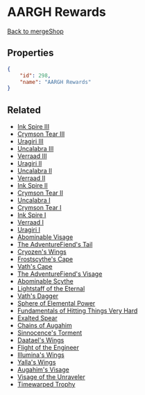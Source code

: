 # AARGH Rewards

<no description available>

[Back to mergeShop](../merge-shops.md)

## Properties

```json
{
    "id": 298,
    "name": "AARGH Rewards"
}
```

## Related

- [Ink Spire III](../items/18517-ink-spire-iii.md)
- [Crymson Tear III](../items/18520-crymson-tear-iii.md)
- [Uragiri III](../items/18529-uragiri-iii.md)
- [Uncalabra III](../items/18523-uncalabra-iii.md)
- [Verraad III](../items/18526-verraad-iii.md)
- [Uragiri II](../items/18528-uragiri-ii.md)
- [Uncalabra II](../items/18522-uncalabra-ii.md)
- [Verraad II](../items/18525-verraad-ii.md)
- [Ink Spire II](../items/18516-ink-spire-ii.md)
- [Crymson Tear II](../items/18519-crymson-tear-ii.md)
- [Uncalabra I](../items/18521-uncalabra-i.md)
- [Crymson Tear I](../items/18518-crymson-tear-i.md)
- [Ink Spire I](../items/18515-ink-spire-i.md)
- [Verraad I](../items/18524-verraad-i.md)
- [Uragiri I](../items/18527-uragiri-i.md)
- [Abominable Visage](../items/20529-abominable-visage.md)
- [The AdventureFiend's Tail](../items/20530-the-adventurefiend-s-tail.md)
- [Cryozen's Wings](../items/20531-cryozen-s-wings.md)
- [Frostscythe's Cape](../items/20532-frostscythe-s-cape.md)
- [Vath's Cape](../items/20533-vath-s-cape.md)
- [The AdventureFiend's Visage](../items/20534-the-adventurefiend-s-visage.md)
- [Abominable Scythe](../items/20535-abominable-scythe.md)
- [Lightstaff of the Eternal](../items/20536-lightstaff-of-the-eternal.md)
- [Vath's Dagger](../items/20537-vath-s-dagger.md)
- [Sphere of Elemental Power](../items/20538-sphere-of-elemental-power.md)
- [Fundamentals of Hitting Things Very Hard](../items/20540-fundamentals-of-hitting-things-very-hard.md)
- [Exalted Spear](../items/20134-exalted-spear.md)
- [Chains of Augahim](../items/20135-chains-of-augahim.md)
- [Sinnocence's Torment](../items/20136-sinnocence-s-torment.md)
- [Daatael's Wings](../items/20137-daatael-s-wings.md)
- [Flight of the Engineer](../items/20138-flight-of-the-engineer.md)
- [Illumina's Wings](../items/20139-illumina-s-wings.md)
- [Yalla's Wings](../items/20140-yalla-s-wings.md)
- [Augahim's Visage](../items/20141-augahim-s-visage.md)
- [Visage of the Unraveler](../items/20142-visage-of-the-unraveler.md)
- [Timewarped Trophy](../items/20121-timewarped-trophy.md)

